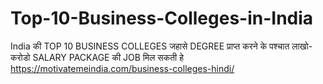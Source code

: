 # Top-10-Business-Colleges-in-India
India की TOP 10 BUSINESS COLLEGES जहासे DEGREE प्राप्त करने के पश्चात लाखो-करोडो SALARY PACKAGE की JOB मिल सकती हे https://motivatemeindia.com/business-colleges-hindi/
